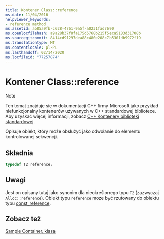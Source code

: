 ```yaml
---
title: Kontener Class::reference
ms.date: 11/04/2016
helpviewer_keywords:
- reference method
ms.assetid: ab85a9fb-c628-4761-9a5f-a0231fad7690
ms.openlocfilehash: a9a28b37f8fa175d5768b215f5eca5183d31708b
ms.sourcegitcommit: 8414cd91297dea88c480e208c7b5301db9972f19
ms.translationtype: MT
ms.contentlocale: pl-PL
ms.lasthandoff: 02/14/2020
ms.locfileid: "77257874"
---
```

# <a name="container-classreference"></a>Kontener Class::reference

> [!NOTE]
> Ten temat znajduje się w dokumentacji C++ firmy Microsoft jako przykład niefunkcjonalny kontenerów używanych w C++ standardowej bibliotece. Aby uzyskać więcej informacji, zobacz [ C++ Kontenery biblioteki standardowej](../standard-library/stl-containers.md).

Opisuje obiekt, który może obsłużyć jako odwołanie do elementu kontrolowanej sekwencji.

## <a name="syntax"></a>Składnia

```cpp
typedef T2 reference;
```

## <a name="remarks"></a>Uwagi

Jest on opisany tutaj jako synonim dla nieokreślonego typu `T2` (zazwyczaj `Alloc::reference`). Obiekt typu `reference` może być rzutowany do obiektu typu [const_reference](../standard-library/container-class-const-reference.md).

## <a name="see-also"></a>Zobacz też

[Sample Container, klasa](../standard-library/sample-container-class.md)
